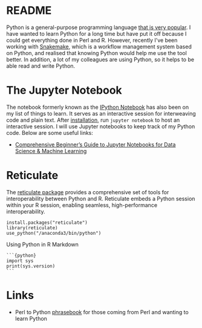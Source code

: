 # README

Python is a general-purpose programming language [that is very popular](https://madnight.github.io/githut/). I have wanted to learn Python for a long time but have put it off because I could get everything done in Perl and R. However, recently I've been working with [Snakemake](https://snakemake.readthedocs.io/en/stable/#), which is a workflow management system based on Python, and realised that knowing Python would help me use the tool better. In addition, a lot of my colleagues are using Python, so it helps to be able read and write Python.

# The Jupyter Notebook

The notebook formerly known as the [IPython Notebook](https://ipython.org/notebook.html) has also been on my list of things to learn. It serves as an interactive session for interweaving code and plain text. After [installation](https://jupyter.readthedocs.io/en/latest/install.html), run `jupyter notebook` to host an interactive session. I will use Jupyter notebooks to keep track of my Python code. Below are some useful links:

* [Comprehensive Beginner’s Guide to Jupyter Notebooks for Data Science & Machine Learning](https://www.analyticsvidhya.com/blog/2018/05/starters-guide-jupyter-notebook/)

# Reticulate

The [reticulate package](https://github.com/rstudio/reticulate) provides a comprehensive set of tools for interoperability between Python and R. Reticulate embeds a Python session within your R session, enabling seamless, high-performance interoperability.

    install.packages("reticulate")
    library(reticulate)
    use_python("/anaconda3/bin/python")

Using Python in R Markdown

    ```{python}
    import sys
    print(sys.version)
    ```

# Links

* Perl to Python [phrasebook](https://wiki.python.org/moin/PerlPhrasebook) for those coming from Perl and wanting to learn Python

